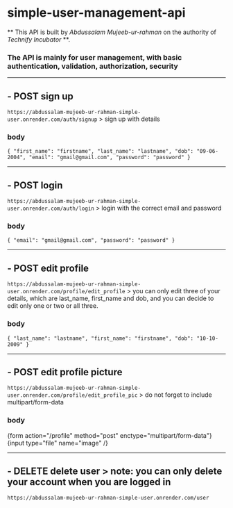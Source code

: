 # simple-user-management-api
** This API is built by *Abdussalam Mujeeb-ur-rahman* on the authority of *Technify Incubator* **.
### The API is mainly for user management, with basic authentication, validation, authorization, security
---

## - **POST** sign up
`https://abdussalam-mujeeb-ur-rahman-simple-user.onrender.com/auth/signup` > sign up with details 
### **body**
`{
  "first_name": "firstname",
  "last_name": "lastname",
  "dob": "09-06-2004",
  "email": "gmail@gmail.com",
  "password": "password"
}`
>
---

## - **POST** login
`https://abdussalam-mujeeb-ur-rahman-simple-user.onrender.com/auth/login` > login with the correct email and password
### **body**
 `{
  "email": "gmail@gmail.com",
  "password": "password"
}`

>
---

## - **POST** edit profile
`https://abdussalam-mujeeb-ur-rahman-simple-user.onrender.com/profile/edit_profile` > you can only edit three of your details, which are last_name, first_name and dob, and you can decide to edit only one or two or all three.
### **body**
`{
  "last_name": "lastname",
  "first_name": "firstname",
  "dob": "10-10-2009"
}` 

>
---

## - **POST** edit profile picture 
`https://abdussalam-mujeeb-ur-rahman-simple-user.onrender.com/profile/edit_profile_pic` > do not forget to include multipart/form-data
### **body** 
{form action="/profile" method="post" enctype="multipart/form-data"}
  {input type="file" name="image" /}

>
---

## - **DELETE** delete user > note: you can only delete your account when you are logged in
`https://abdussalam-mujeeb-ur-rahman-simple-user.onrender.com/user`
